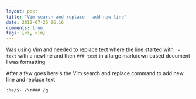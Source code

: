 ```yaml
---
layout: post
title: "Vim search and replace - add new line"
date: 2012-07-26 06:16
comments: true
tags: [vi, vim]
---
```


Was using Vim and needed to replace text where the line started with ` - text` with a newline and then `### text` in a 
large markdown based document I was formatting

After a few goes here's the Vim search and replace command to add new line and replace text

``` vim new_ling_and_replace.vim
:%s/$- /\r### /g
```

